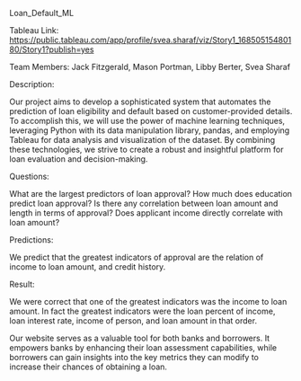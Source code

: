 Loan_Default_ML

Tableau Link:  https://public.tableau.com/app/profile/svea.sharaf/viz/Story1_16850515480180/Story1?publish=yes

Team Members:  Jack Fitzgerald, Mason Portman, Libby Berter, Svea Sharaf

Description:

Our project aims to develop a sophisticated system that automates the prediction of loan eligibility and default based on customer-provided details. To accomplish this, we will use the power of machine learning techniques, leveraging Python with its data manipulation library, pandas, and employing Tableau for data analysis and visualization of the dataset. By combining these technologies, we strive to create a robust and insightful platform for loan evaluation and decision-making.

Questions:

What are the largest predictors of loan approval?
How much does education predict loan approval?
Is there any correlation between loan amount and length in terms of approval?
Does applicant income directly correlate with loan amount?

Predictions:

We predict that the greatest indicators of approval are the relation of income to loan amount, and credit history.

Result:

We were correct that one of the greatest indicators was the income to loan amount. In fact the greatest indicators were the loan percent of income, loan interest rate, income of person, and loan amount in that order.

Our website serves as a valuable tool for both banks and borrowers. It empowers banks by enhancing their loan assessment capabilities, while borrowers can gain insights into the key metrics they can modify to increase their chances of obtaining a loan.
